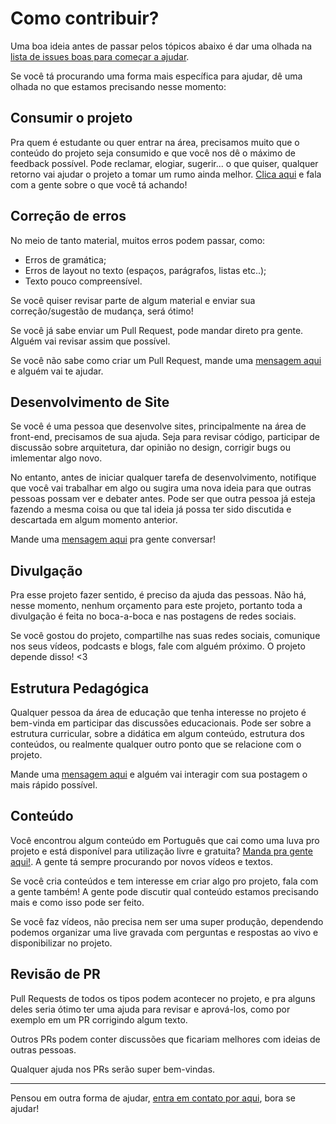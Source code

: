 # Como contribuir?

Uma boa ideia antes de passar pelos tópicos abaixo é dar uma olhada na [lista de issues boas para começar a ajudar](https://github.com/Universidade-Aberta-de-Computacao/uniac/issues?q=is%3Aopen+is%3Aissue+label%3A%22bom+para+primeira+ajuda%22).

Se você tá procurando uma forma mais específica para ajudar, dê uma olhada no que estamos precisando nesse momento:

## Consumir o projeto

Pra quem é estudante ou quer entrar na área, precisamos muito que o conteúdo do projeto seja consumido e que você nos dê o máximo de feedback possível. Pode reclamar, elogiar, sugerir... o que quiser, qualquer retorno vai ajudar o projeto a tomar um rumo ainda melhor. [Clica aqui](hhttps://github.com/Universidade-Aberta-de-Computacao/uniac/issues/6) e fala com a gente sobre o que você tá achando!

## Correção de erros

No meio de tanto material, muitos erros podem passar, como:

* Erros de gramática;
* Erros de layout no texto (espaços, parágrafos, listas etc..);
* Texto pouco compreensível.

Se você quiser revisar parte de algum material e enviar sua correção/sugestão de mudança, será ótimo!

Se você já sabe enviar um Pull Request, pode mandar direto pra gente. Alguém vai revisar assim que possível.

Se você não sabe como criar um Pull Request, mande uma [mensagem aqui](https://github.com/Universidade-Aberta-de-Computacao/uniac/issues/4) e alguém vai te ajudar. 

## Desenvolvimento de Site

Se você é uma pessoa que desenvolve sites, principalmente na área de front-end, precisamos de sua ajuda. Seja para revisar código, participar de discussão sobre arquitetura, dar opinião no design, corrigir bugs ou imlementar algo novo.

No entanto, antes de iniciar qualquer tarefa de desenvolvimento, notifique que você vai trabalhar em algo ou sugira uma nova ideia para que outras pessoas possam ver e debater  antes. Pode ser que outra pessoa já esteja fazendo a mesma coisa ou que tal ideia já possa ter sido discutida e descartada em algum momento anterior.

Mande uma [mensagem aqui](https://github.com/Universidade-Aberta-de-Computacao/uniac/issues/4) pra gente conversar! 

## Divulgação

Pra esse projeto fazer sentido, é preciso da ajuda das pessoas. Não há, nesse momento, nenhum orçamento para este projeto, portanto toda a divulgação é feita no boca-a-boca e nas postagens de redes sociais.

Se você gostou do projeto, compartilhe nas suas redes sociais, comunique nos seus vídeos, podcasts e blogs, fale com alguém próximo. O projeto depende disso! <3

## Estrutura Pedagógica

Qualquer pessoa da área de educação que tenha interesse no projeto é bem-vinda em participar das discussões educacionais. Pode ser sobre a estrutura curricular, sobre a didática em algum conteúdo, estrutura dos conteúdos, ou realmente qualquer outro ponto que se relacione com o projeto.

Mande uma [mensagem aqui](https://github.com/Universidade-Aberta-de-Computacao/uniac/issues/4) e alguém vai interagir com sua postagem o mais rápido possível.

## Conteúdo

Você encontrou algum conteúdo em Português que cai como uma luva pro projeto e está disponível para utilização livre e gratuita? [Manda pra gente aqui!](https://github.com/Universidade-Aberta-de-Computacao/uniac/issues/4). A gente tá sempre procurando por novos vídeos e textos.

Se você cria conteúdos e tem interesse em criar algo pro projeto, fala com a gente também! A gente pode discutir qual conteúdo estamos precisando mais e como isso pode ser feito.

Se você faz vídeos, não precisa nem ser uma super produção, dependendo podemos organizar uma live gravada com perguntas e respostas ao vivo e disponibilizar no projeto.

## Revisão de PR

Pull Requests de todos os tipos podem acontecer no projeto, e pra alguns deles seria ótimo ter uma ajuda para revisar e aprová-los, como por exemplo em um PR corrigindo algum texto.

Outros PRs podem conter discussões que ficariam melhores com ideias de outras pessoas.

Qualquer ajuda nos PRs serão super bem-vindas.

---

Pensou em outra forma de ajudar, [entra em contato por aqui](https://github.com/Universidade-Aberta-de-Computacao/uniac/issues/4), bora se ajudar!